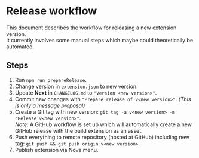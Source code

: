# Release workflow
This document describes the workflow for releasing a new extension version.<br>
It currently involves some manual steps which maybe could theoretically be automated.

## Steps
1. Run `npm run prepareRelease`.
2. Change version in `extension.json` to new version.
3. Update **Next** in `CHANGELOG.md` to `"Version <new version>"`.
4. Commit new changes with `"Prepare release of v<new version>"`. *(This is only a message proposal)*
5. Create a Git tag with new version: `git tag -a v<new version> -m "Release v<new version>"`.<br>
   *Note:* A GitHub workflow is set up which will automatically create a new GitHub release with the build extension as an asset.
6. Push everything to remote repository (hosted at GitHub) including new tag: `git push && git push origin v<new version>`.
7. Publish extension via Nova menu.
